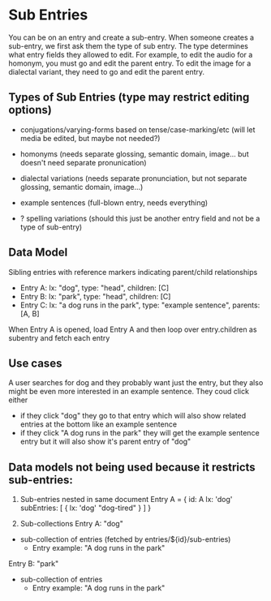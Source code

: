 # Sub Entries

You can be on an entry and create a sub-entry. When someone creates a sub-entry, we first ask them the type of sub entry. The type determines what entry fields they allowed to edit. For example, to edit the audio for a homonym, you must go and edit the parent entry. To edit the image for a dialectal variant, they need to go and edit the parent entry.

## Types of Sub Entries (type may restrict editing options)

- conjugations/varying-forms based on tense/case-marking/etc (will let media be edited, but maybe not needed?)
- homonyms (needs separate glossing, semantic domain, image... but doesn't need separate pronunication)
- dialectal variations (needs separate pronunciation, but not separate glossing, semantic domain, image...)

- example sentences (full-blown entry, needs everything)

- ? spelling variations (should this just be another entry field and not be a type of sub-entry)

## Data Model

Sibling entries with reference markers indicating parent/child relationships

- Entry A: lx: "dog", type: "head", children: [C]
- Entry B: lx: "park", type: "head", children: [C]
- Entry C: lx: "a dog runs in the park", type: "example sentence", parents: [A, B]

When Entry A is opened, load Entry A and then loop over entry.children as subentry and fetch each entry

## Use cases

A user searches for dog and they probably want just the entry, but they also might be even more interested in an example sentence. They coud click either

- if they click "dog" they go to that entry which will also show related entries at the bottom like an example sentence
- if they click "A dog runs in the park" they will get the example sentence entry but it will also show it's parent entry of "dog"

## Data models not being used because it restricts sub-entries:

1. Sub-entries nested in same document
   Entry A = {
   id: A
   lx: 'dog'
   subEntries: [
   {
   lx: 'dog'
   "dog-tired"
   }
   ]
   }

2. Sub-collections
   Entry A: "dog"

- sub-collection of entries (fetched by entries/${id}/sub-entries)
  - Entry example: "A dog runs in the park"

Entry B: "park"

- sub-collection of entries
  - Entry example: "A dog runs in the park"

